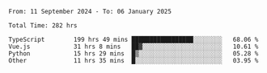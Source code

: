 <!--START_SECTION:waka-->

```abap
From: 11 September 2024 - To: 06 January 2025

Total Time: 282 hrs

TypeScript        199 hrs 49 mins █████████████████░░░░░░░░   68.06 %
Vue.js            31 hrs 8 mins   ██▓░░░░░░░░░░░░░░░░░░░░░░   10.61 %
Python            15 hrs 29 mins  █▒░░░░░░░░░░░░░░░░░░░░░░░   05.28 %
Other             11 hrs 35 mins  █░░░░░░░░░░░░░░░░░░░░░░░░   03.95 %
```

<!--END_SECTION:waka-->
